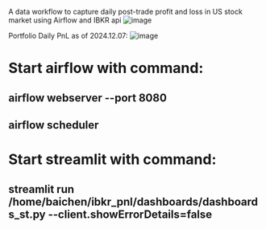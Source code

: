 A data workflow to capture daily post-trade profit and loss in US stock market using Airflow and IBKR api
![image](https://github.com/user-attachments/assets/bd9fd484-e51b-40c6-9569-56b384e7a95f)






Portfolio Daily PnL as of 2024.12.07:
![image](https://github.com/user-attachments/assets/c4cd778c-b591-47e9-89cc-53da27570229)


# Start airflow with command:
## airflow webserver --port 8080
## airflow scheduler

# Start streamlit with command:
## streamlit run /home/baichen/ibkr_pnl/dashboards/dashboards_st.py --client.showErrorDetails=false
































